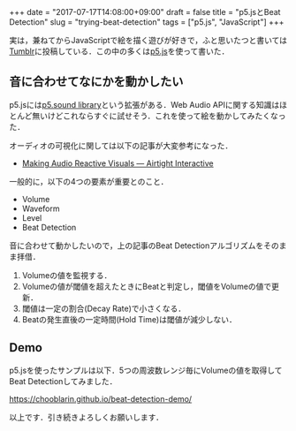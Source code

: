 +++
date = "2017-07-17T14:08:00+09:00"
draft = false
title = "p5.jsとBeat Detection"
slug = "trying-beat-detection"
tags = ["p5.js", "JavaScript"]
+++

実は，兼ねてからJavaScriptで絵を描く遊びが好きで，ふと思いたつと書いては[Tumblr](https://chooblarin.tumblr.com)に投稿している．この中の多くは[p5.js](https://p5js.org)を使って書いた．

## 音に合わせてなにかを動かしたい

p5.jsには[p5.sound library](https://p5js.org/reference/#/libraries/p5.sound)という拡張がある．Web Audio APIに関する知識はほとんど無いけどこれならすぐに試せそう．これを使って絵を動かしてみたくなった．

オーディオの可視化に関しては以下の記事が大変参考になった．

- [Making Audio Reactive Visuals — Airtight Interactive](https://www.airtightinteractive.com/2013/10/making-audio-reactive-visuals/)

一般的に，以下の4つの要素が重要とのこと．

- Volume
- Waveform
- Level
- Beat Detection


音に合わせて動かしたいので，上の記事のBeat Detectionアルゴリズムをそのまま拝借．

1. Volumeの値を監視する．
2. Volumeの値が閾値を超えたときにBeatと判定し，閾値をVolumeの値で更新．
3. 閾値は一定の割合(Decay Rate)で小さくなる．
4. Beatの発生直後の一定時間(Hold Time)は閾値が減少しない．


<script src="https://gist.github.com/chooblarin/5597a1db253a77adf6758fe86d67f87f.js"></script>

## Demo

p5.jsを使ったサンプルは以下．5つの周波数レンジ毎にVolumeの値を取得してBeat Detectionしてみました．

https://chooblarin.github.io/beat-detection-demo/

以上です．引き続きよろしくお願いします．
